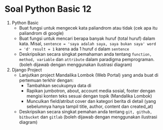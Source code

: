 # Soal Python Basic 12

1. Python Basic
    * Buat fungsi untuk mengecek kata paliandrom atau tidak (cek apa itu paliandrom di google)
    * Buat fungsi untuk mencari berapa banyak huruf (total huruf) dalam kata. Misal, `sentence = 'saya adalah saya, saya bukan saya' word = 'd' result = 1` karena ada 1 huruf `d` dalam `sentence`
    * Deskripsikan secara singkat pemahaman anda tentang `function, method, variable` dan `attribute` dalam paradigma pemprograman. (boleh dijawab dengan menggunakan ilustrasi diagram)
2. Django Project
    * Lanjutkan project Mandalika Lombok (Web Portal) yang anda buat di pertemuan terkhir dengan:
      - Tambahkan secukupnya data di
      - Rapikan jumbotron, about, account media sosial, footer dengan mengisi konten teks sesuai dengan topik (Mandalika Lombok)
      - Munculkan field/atribut cover dan kategori berita di detail (yang sebelumnya hanya tampil title, author, content dan created_at)
    * Deskripsikan secara singkat pemahan anda tentang `git, github, bitbucket` dan `gitlab` (boleh dijawab dengan menggunakan ilustrasi diagram)
